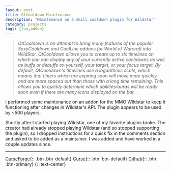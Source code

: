 ```yaml
---
layout: post
title: QtCooldown Maintenance
description: "Maintenance on a skill cooldown plugin for Wildstar"
category: projects
tags: [lua,addon]
---
```


>*QtCooldown is an attempt to bring many features of the popular SexyCooldown and CoolLine addons for World of Warcraft into WildStar.  QtCooldown allows you to create up to six timelines on which you can display any of your currently active cooldowns as well as buffs or debuffs on yourself, your target, or your focus target.  By default, QtCooldown's timelines use a logarithmic scale, which means that timers which are expiring soon will move more quickly and are more spaced out than those with a long time remaining.  This allows you to quickly determine which abilities/auras will be ready soon even if there are many icons displayed on the bar.*

I performed some maintenance on an addon for the MMO Wildstar to keep it functioning after changes in Wildstar's API. The plugin appears to be used by ~500 players.

Shortly after I started playing Wildstar, one of my favorite plugins broke. The creator had already stopped playing Wildstar (and so stopped supporting the plugin), so I dropped instructions for a quick fix in the comments section and asked to be added as a maintainer. I was added and have worked in a couple updates since.

---

[CurseForge](http://wildstar.curseforge.com/ws-addons/221491-qtcooldown){:: .btn .btn-default}
[Curse](http://www.curse.com/ws-addons/wildstar/221491-qtcooldown){:: .btn .btn-default}
[Github](https://github.com/lemtzas/QtCooldown){:: .btn .btn-primary}
{: .text-center}